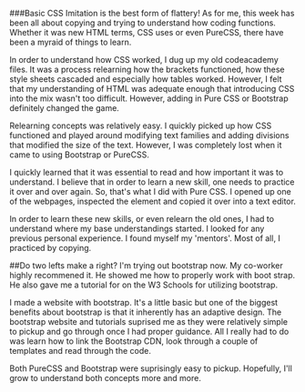 
###Basic CSS
Imitation is the best form of flattery! As for me, this week has been all about copying and trying to understand how coding functions. Whether it was new HTML terms, CSS uses or even PureCSS, there have been a myraid of things to learn. 

In order to understand how CSS worked, I dug up my old codeacademy files. It was a process relearning how the brackets functioned, how these style sheets cascaded and especially how tables worked. However, I felt that my understanding of HTML was adequate enough that introducing CSS into the mix wasn't too difficult. However, adding in Pure CSS or Bootstrap definitely changed the game. 

Relearning concepts was relatively easy. I quickly picked up how CSS functioned and played around modifying text families and adding divisions that modified the size of the text. However, I was completely lost when it came to using Bootstrap or PureCSS. 

I quickly learned that it was essential to read and how important it was to understand. I believe that in order to learn a new skill, one needs to practice it over and over again. So, that's what I did with Pure CSS. I opened up one of the webpages, inspected the element and copied it over into a text editor. 

In order to learn these new skills, or even relearn the old ones, I had to understand where my base understandings started. I looked for any previous personal experience. I found myself my 'mentors'. Most of all, I practiced by copying.


##Do two lefts make a right?
I'm trying out bootstrap now. My co-worker highly recommened it. He showed me how to properly work with boot strap. He also gave me a tutorial for on the W3 Schools for utilizing bootstrap. 

I made a website with bootstrap. It's a little basic but one of the biggest benefits about bootstrap is that it inherently has an adaptive design. The bootstrap website and tutorials suprised me as they were relatively simple to pickup and go through once I had proper guidance. All I really had to do was learn how to link the Bootstrap CDN, look through a couple of templates and read through the code. 

Both PureCSS and Bootstrap were suprisingly easy to pickup. Hopefully, I'll grow to understand both concepts more and more.


